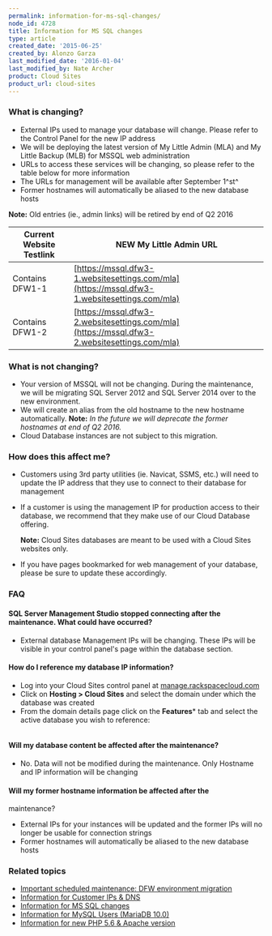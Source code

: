 ```yaml
---
permalink: information-for-ms-sql-changes/
node_id: 4728
title: Information for MS SQL changes
type: article
created_date: '2015-06-25'
created_by: Alonzo Garza
last_modified_date: '2016-01-04'
last_modified_by: Nate Archer
product: Cloud Sites
product_url: cloud-sites
---
```


### What is changing?

-   External IPs used to manage your database will change. Please refer
    to the Control Panel for the new IP address
-   We will be deploying the latest version of My Little Admin (MLA) and
    My Little Backup (MLB) for MSSQL web administration
-   URLs to access these services will be changing, so please refer to
    the table below for more information
-   The URLs for management will be available after September 1^st^
-   Former hostnames will automatically be aliased to the new database
    hosts

**Note:** Old entries (ie., admin links) will be retired by end of Q2
2016

| Current Website Testlink | NEW My Little Admin URL |
| ------------------------ | -----------------------
| Contains DFW1-1 | [https://mssql.dfw3-1.websitesettings.com/mla](https://mssql.dfw3-1.websitesettings.com/mla)
| Contains DFW1-2 | [https://mssql.dfw3-2.websitesettings.com/mla](https://mssql.dfw3-2.websitesettings.com/mla)

### What is not changing?

-   Your version of MSSQL will not be changing. During the maintenance,
    we will be migrating SQL Server 2012 and SQL Server 2014 over to the
    new environment.
-   We will create an alias from the old hostname to the new
    hostname automatically. **Note:** *In the future we will deprecate
    the former hostnames at end of Q2 2016.*
-   Cloud Database instances are not subject to this migration.

### How does this affect me?

-   Customers using 3rd party utilities (ie. Navicat, SSMS, etc.) will
    need to update the IP address that they use to connect to their
    database for management
-   If a customer is using the management IP for production access to
    their database, we recommend that they make use of our Cloud
    Database offering.

    **Note:** Cloud Sites databases are meant to be used
    with a Cloud Sites websites only.

-   If you have pages bookmarked for web management of your database,
    please be sure to update these accordingly.



### FAQ

#### SQL Server Management Studio stopped connecting after the maintenance. What could have occurred?

-   External database Management IPs will be changing. These IPs will be
    visible in your control panel's page within the database section.

#### How do I reference my database IP information?

-   Log into your Cloud Sites control panel at
    [manage.rackspacecloud.com](http://manage.rackspacecloud.com)
-   Click on **Hosting > Cloud Sites** and select the domain
    under which the database was created
-   From the domain details page click on the **Features*** tab and select
    the active database you wish to reference:

  <img src="https://8026b2e3760e2433679c-fffceaebb8c6ee053c935e8915a3fbe7.ssl.cf2.rackcdn.com/field/image/MSSQL.png" alt="" />

#### Will my database content be affected after the maintenance?

-   No. Data will not be modified during the maintenance. Only Hostname
    and IP information will be changing

#### Will my former hostname information be affected after the
maintenance?

-   External IPs for your instances will be updated and the former IPs
    will no longer be usable for connection strings
-   Former hostnames will automatically be aliased to the new database
    hosts

### Related topics

-   [Important scheduled maintenance: DFW environment migration](/how-to/important-scheduled-maintenance-dfw-environment-migration)
-   [Information for Customer IPs & DNS](/how-to/information-for-customer-ip-addresses-and-dns)
-   [Information for MS SQL changes](/how-to/information-for-ms-sql-changes)
-   [Information for MySQL Users (MariaDB 10.0)](/how-to/information-for-mysql-users-mariadb-100)
-   [Information for new PHP 5.6 & Apache version](/how-to/information-for-new-php-56-apache-version)
